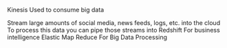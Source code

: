 Kinesis
  Used to consume big data

  Stream large amounts of social media, news feeds, logs, etc. into the cloud
    To process this data you can pipe those streams into
      Redshift
        For business intelligence
      Elastic Map Reduce
        For Big Data Processing